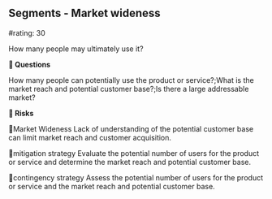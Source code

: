 

## Segments - Market wideness

#rating: 30


How many people may ultimately use it?

**💭 Questions**

How many people can potentially use the product or service?;What is the market reach and potential customer base?;Is there a large addressable market?

**🚨 Risks**

🚨Market Wideness
Lack of understanding of the potential customer base can limit market reach and customer acquisition.

🚨mitigation strategy
Evaluate the potential number of users for the product or service and determine the market reach and potential customer base.

🚨contingency strategy
Assess the potential number of users for the product or service and the market reach and potential customer base.




